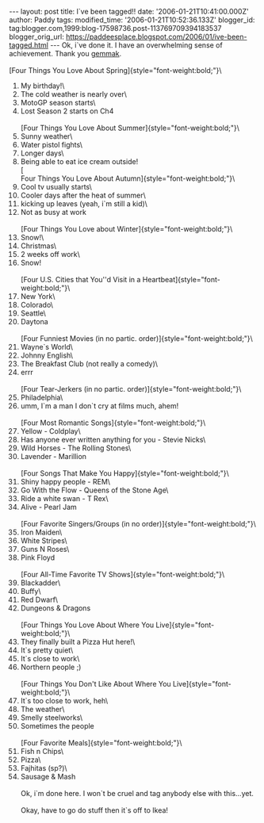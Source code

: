 \-\-- layout: post title: I\`ve been tagged!! date:
\'2006-01-21T10:41:00.000Z\' author: Paddy tags: modified\_time:
\'2006-01-21T10:52:36.133Z\' blogger\_id:
tag:blogger.com,1999:blog-17598736.post-113769709394183537
blogger\_orig\_url:
https://paddeesplace.blogspot.com/2006/01/ive-been-tagged.html \-\-- Ok,
i\`ve done it. I have an overwhelming sense of achievement. Thank you
[gemmak](https://www.jmw500.blogspot.com/).\
\
[Four Things You Love About Spring]{style="font-weight:bold;"}\
1. My birthday!\
2. The cold weather is nearly over\
3. MotoGP season starts\
4. Lost Season 2 starts on Ch4\
\
[Four Things You Love About Summer]{style="font-weight:bold;"}\
1. Sunny weather\
2. Water pistol fights\
3. Longer days\
4. Being able to eat ice cream outside!\
[\
Four Things You Love About Autumn]{style="font-weight:bold;"}\
1. Cool tv usually starts\
2. Cooler days after the heat of summer\
3. kicking up leaves (yeah, i\`m still a kid)\
4. Not as busy at work\
\
[Four Things You Love about Winter]{style="font-weight:bold;"}\
1. Snow!\
2. Christmas\
3. 2 weeks off work\
4. Snow!\
\
[Four U.S. Cities that You\''d Visit in a
Heartbeat]{style="font-weight:bold;"}\
1. New York\
2. Colorado\
3. Seattle\
4. Daytona\
\
[Four Funniest Movies (in no partic. order)]{style="font-weight:bold;"}\
1. Wayne\`s World\
2. Johnny English\
3. The Breakfast Club (not really a comedy)\
4. errr\
\
[Four Tear-Jerkers (in no partic. order)]{style="font-weight:bold;"}\
1. Philadelphia\
2. umm, I\`m a man I don\`t cry at films much, ahem!\
\
[Four Most Romantic Songs]{style="font-weight:bold;"}\
1. Yellow - Coldplay\
2. Has anyone ever written anything for you - Stevie Nicks\
3. Wild Horses - The Rolling Stones\
4. Lavender - Marillion\
\
[Four Songs That Make You Happy]{style="font-weight:bold;"}\
1. Shiny happy people - REM\
2. Go With the Flow - Queens of the Stone Age\
3. Ride a white swan - T Rex\
4. Alive - Pearl Jam\
\
[Four Favorite Singers/Groups (in no order)]{style="font-weight:bold;"}\
1. Iron Maiden\
2. White Stripes\
3. Guns N Roses\
4. Pink Floyd\
\
[Four All-Time Favorite TV Shows]{style="font-weight:bold;"}\
1. Blackadder\
2. Buffy\
3. Red Dwarf\
4. Dungeons & Dragons\
\
[Four Things You Love About Where You Live]{style="font-weight:bold;"}\
1. They finally built a Pizza Hut here!\
2. It\`s pretty quiet\
3. It\`s close to work\
4. Northern people ;)\
\
[Four Things You Don\'t Like About Where You
Live]{style="font-weight:bold;"}\
1. It\`s too close to work, heh\
2. The weather\
3. Smelly steelworks\
4. Sometimes the people\
\
[Four Favorite Meals]{style="font-weight:bold;"}\
1. Fish n Chips\
2. Pizza\
3. Fajhitas (sp?)\
4. Sausage & Mash\
\
Ok, i\`m done here. I won\`t be cruel and tag anybody else with
this\...yet.\
\
Okay, have to go do stuff then it\`s off to Ikea!
